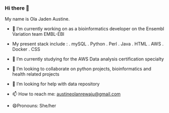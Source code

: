 ### Hi there 👋


My name is Ola Jaden Austine.

- 🔭 I’m currently working on as a bioinformatics developer on the Ensembl Variation team EMBL-EBI 
- My present stack include :
    . mySQL 
    . Python
    . Perl
    . Java 
    . HTML 
    . AWS
    . Docker
    . CSS 
- 🌱 I’m currently studying for the AWS Data analysis certification specialty 

- 👯 I’m looking to collaborate on python projects, bioinformatics and health related projects 

- 🤔 I’m looking for help with data repository 

- 📫 How to reach me: austineolanrewaju@gmail.com

- 😄Pronouns: She/her 

